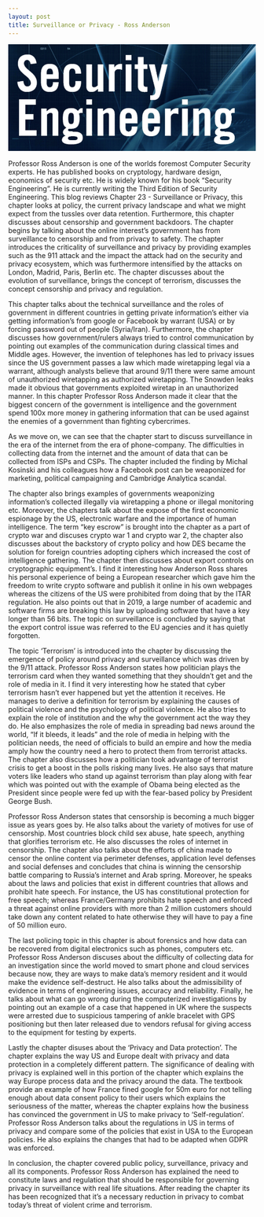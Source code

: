 ```yaml
---
layout: post
title: Surveillance or Privacy - Ross Anderson
---
```

![](/images/2019-9-27-Privacy/s.png)

Professor Ross Anderson is one of the worlds foremost Computer Security experts. He has published books on cryptology, hardware design, economics of security etc. He is widely known for his book “Security Engineering”. He is currently writing the Third Edition of Security Engineering. This blog reviews Chapter 23 - Surveillance or Privacy, this chapter looks at policy, the current privacy landscape and what we might expect from the tussles over data retention. Furthermore, this chapter discusses about censorship and government backdoors.
The chapter begins by talking about the online interest’s government has from surveillance to censorship and from privacy to safety. The chapter introduces the criticality of surveillance and privacy by providing examples such as the 911 attack and the impact the attack had on the security and privacy ecosystem, which was furthermore intensified by the attacks on London, Madrid, Paris, Berlin etc.  The chapter discusses about the evolution of surveillance, brings the concept of terrorism, discusses the concept censorship and privacy and regulation. 

 This chapter talks about the technical surveillance and the roles of government in different countries in getting private information’s either via getting information’s from google or Facebook by warrant (USA) or by forcing password out of people (Syria/Iran). Furthermore, the chapter discusses how government/rulers always tried to control communication by pointing out examples of the communication during classical times and Middle ages. However, the invention of telephones has led to privacy issues since the US government passes a law which made wiretapping legal via a warrant, although analysts believe that around 9/11 there were same amount of unauthorized wiretapping as authorized wiretapping. The Snowden leaks made it obvious that governments exploited wiretap in an unauthorized manner. In this chapter Professor Ross Anderson made it clear that the biggest concern of the government is intelligence and the government spend 100x more money in gathering information that can be used against the enemies of a government than fighting cybercrimes. 

As we move on, we can see that the chapter start to discuss surveillance in the era of the internet from the era of phone-company. The difficulties in collecting data from the internet and the amount of data that can be collected from ISPs and CSPs. The chapter included the finding by Michal Kosinski and his colleagues how a Facebook post can be weaponized for marketing, political campaigning and Cambridge Analytica scandal. 

The chapter also brings examples of governments weaponizing information’s collected illegally via wiretapping a phone or illegal monitoring etc. Moreover, the chapters talk about the expose of the first economic espionage by the US, electronic warfare and the importance of human intelligence. The term “key escrow” is brought into the chapter as a part of crypto war and discuses crypto war 1 and crypto war 2, the chapter also discusses about the backstory of crypto policy and how DES became the solution for foreign countries adopting ciphers which increased the cost of intelligence gathering. The chapter then discusses about export controls on cryptographic equipment’s. I find it interesting how Anderson Ross shares his personal experience of being a European researcher which gave him the freedom to write crypto software and publish it online in his own webpages whereas the citizens of the US were prohibited from doing that by the ITAR regulation. He also points out that in 2019, a large number of academic and software firms are breaking this law by uploading software that have a key longer than 56 bits. The topic on surveillance is concluded by saying that the export control issue was referred to the EU agencies and it has quietly forgotten.  

The topic ‘Terrorism’ is introduced into the chapter by discussing the emergence of policy around privacy and surveillance which was driven by the 9/11 attack. Professor Ross Anderson states how politician plays the terrorism card when they wanted something that they shouldn’t get and the role of media in it. I find it very interesting how he stated that cyber terrorism hasn’t ever happened but yet the attention it receives. He manages to derive a definition for terrorism by explaining the causes of political violence and the psychology of political violence.  He also tries to explain the role of institution and the why the government act the way they do. He also emphasizes the role of media in spreading bad news around the world, “If it bleeds, it leads” and the role of media in helping with the politician needs, the need of officials to build an empire and how the media amply how the country need a hero to protect them from terrorist attacks. The chapter also discusses how a politician took advantage of terrorist crisis to get a boost in the polls risking many lives. He also says that mature voters like leaders who stand up against terrorism than play along with fear which was pointed out with the example of Obama being elected as the President since people were fed up with the fear-based policy by President George Bush. 

 Professor Ross Anderson states that censorship is becoming a much bigger issue as years goes by. He also talks about the variety of motives for use of censorship. Most countries block child sex abuse, hate speech, anything that glorifies terrorism etc. He also discusses the roles of internet in censorship. The chapter also talks about the efforts of china made to censor the online content via perimeter defenses, application level defenses and social defenses and concludes that china is winning the censorship battle comparing to Russia’s internet and Arab spring. Moreover, he speaks about the laws and policies that exist in different countries that allows and prohibit hate speech. For instance, the US has constitutional protection for free speech; whereas France/Germany prohibits hate speech and enforced a threat against online providers with more than 2 million customers should take down any content related to hate otherwise they will have to pay a fine of 50 million euro. 

The last policing topic in this chapter is about forensics and how data can be recovered from digital electronics such as phones, computers etc. Professor Ross Anderson discuses about the difficulty of collecting data for an investigation since the world moved to smart phone and cloud services because now, they are ways to make data’s memory resident and it would make the evidence self-destruct. He also talks about the admissibility of evidence in terms of engineering issues, accuracy and reliability. Finally, he talks about what can go wrong during the computerized investigations by pointing out an example of a case that happened in UK where the suspects were arrested due to suspicious tampering of ankle bracelet with GPS positioning but then later released due to vendors refusal for giving access to the equipment for testing by experts.    


Lastly the chapter disuses about the ‘Privacy and Data protection’. The chapter explains the way US and Europe dealt with privacy and data protection in a completely different pattern. The significance of dealing with privacy is explained well in this portion of the chapter which explains the way Europe process data and the privacy around the data. The textbook provide an example of how France fined google for 50m euro for not telling enough about data consent policy to their users which explains the seriousness of the matter, whereas the chapter explains how the business has convinced the government in US to make privacy to ‘Self-regulation’. Professor Ross Anderson talks about the regulations in US in terms of privacy and compare some of the policies that exist in USA to the European policies. He also explains the changes that had to be adapted when GDPR was enforced. 


In conclusion, the chapter covered public policy, surveillance, privacy and all its components.  Professor Ross Anderson has explained the need to constitute laws and regulation that should be responsible for governing privacy in surveillance with real life situations. After reading the chapter its has been recognized that it’s a necessary reduction in privacy to combat today’s threat of violent crime and terrorism.
